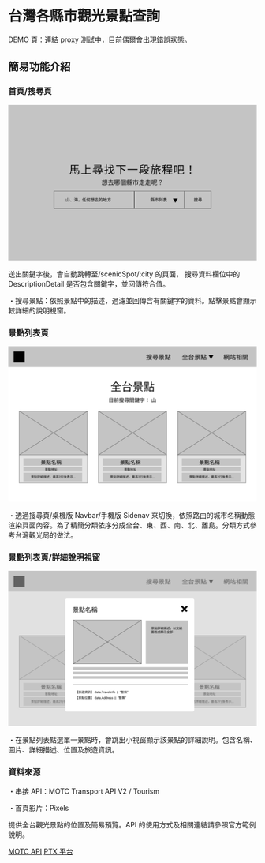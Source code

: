 # 台灣各縣市觀光景點查詢

DEMO 頁：[連結](https://react-tourism.netlify.app)
proxy 測試中，目前偶爾會出現錯誤狀態。

## 簡易功能介紹

### 首頁/搜尋頁

<img src="https://github.com/dianyuyi/react-tourism/blob/master/public/other/index.jpg?raw=true" alt="index">

送出關鍵字後，會自動跳轉至/scenicSpot/:city 的頁面，
搜尋資料欄位中的 DescriptionDetail 是否包含關鍵字，並回傳符合值。

・搜尋景點：依照景點中的描述，過濾並回傳含有關鍵字的資料。點擊景點會顯示較詳細的說明視窗。

### 景點列表頁

<img src="https://github.com/dianyuyi/react-tourism/blob/master/public/other/scenicSpot.jpg?raw=true" alt="index">

・透過搜尋頁/桌機版 Navbar/手機版 Sidenav 來切換，依照路由的城市名稱動態渲染頁面內容。為了精簡分類依序分成全台、東、西、南、北、離島。分類方式參考台灣觀光局的做法。

### 景點列表頁/詳細說明視窗

<img src="https://github.com/dianyuyi/react-tourism/blob/master/public/other/modal.jpg?raw=true" alt="index">

・在景點列表點選單一景點時，會跳出小視窗顯示該景點的詳細說明。包含名稱、圖片、詳細描述、位置及旅遊資訊。

### 資料來源

・串接 API：MOTC Transport API V2 / Tourism

・首頁影片：Pixels

提供全台觀光景點的位置及簡易預覽。API 的使用方式及相關連結請參照官方範例說明。

[MOTC API](https://ptx.transportdata.tw/MOTC?t=Tourism&v=2#)
[PTX 平台](https://ptx.transportdata.tw/PTX/)
